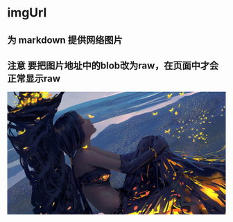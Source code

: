 # imgUrl

## 为 markdown 提供网络图片

## 注意 要把图片地址中的blob改为raw，在页面中才会正常显示**raw**
![image](https://github.com/Leiloloaa/imgUrl/raw/master/img/5b7fb92aae903.jpg)
